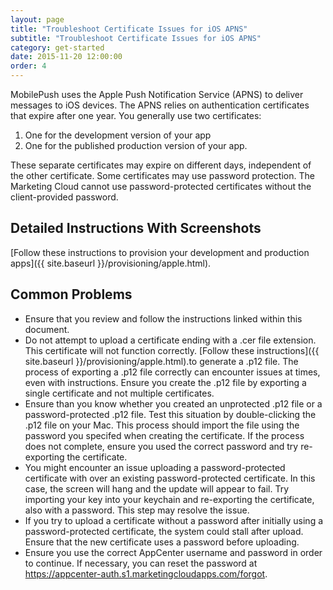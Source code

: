 ```yaml
---
layout: page
title: "Troubleshoot Certificate Issues for iOS APNS"
subtitle: "Troubleshoot Certificate Issues for iOS APNS"
category: get-started
date: 2015-11-20 12:00:00
order: 4
---
```


MobilePush uses the Apple Push Notification Service (APNS) to deliver messages to iOS devices. The APNS relies on authentication certificates that expire after one year. You generally use two certificates:

1. One for the development version of your app
1. One for the published production version of your app.

These separate certificates may expire on different days, independent of the other certificate. Some certificates may use password protection. The Marketing Cloud cannot use password-protected certificates without the client-provided password.

## Detailed Instructions With Screenshots

[Follow these instructions to provision your development and production apps]({{ site.baseurl }}/provisioning/apple.html).

## Common Problems

* Ensure that you review and follow the instructions linked within this document.
* Do not attempt to upload a certificate ending with a .cer file extension. This certificate will not function correctly. [Follow these instructions]({{ site.baseurl }}/provisioning/apple.html).to generate a .p12 file. The process of exporting a .p12 file correctly can encounter issues at times, even with instructions. Ensure you create the .p12 file by exporting a single certificate and not multiple certificates.
* Ensure than you know whether you created an unprotected .p12 file or a password-protected .p12 file. Test this situation by double-clicking the .p12 file on your Mac. This process should import the file using the password you specifed when creating the certificate. If the process does not complete, ensure you used the correct password and try re-exporting the certificate.
* You might encounter an issue uploading a password-protected certificate with over an existing password-protected certificate. In this case, the screen will hang and the update will appear to fail. Try importing your key into your keychain and re-exporting the certificate, also with a password. This step may resolve the issue.
* If you try to upload a certificate without a password after initially using a password-protected certificate, the system could stall after upload. Ensure that the new certificate uses a password before uploading.
* Ensure you use the correct AppCenter username and password in order to continue. If necessary, you can reset the password at https://appcenter-auth.s1.marketingcloudapps.com/forgot.
